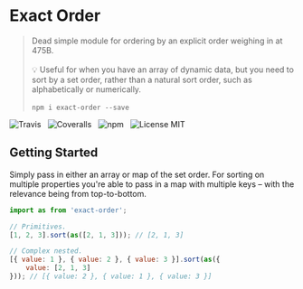 # Exact Order

> Dead simple module for ordering by an explicit order weighing in at 475B.<br /><br />
> :bulb: Useful for when you have an array of dynamic data, but you need to sort by a set order, rather than a natural sort order, such as alphabetically or numerically.<br /><br />
> `npm i exact-order --save`

![Travis](http://img.shields.io/travis/Wildhoney/ExactOrder.svg?style=flat-square)
&nbsp;
![Coveralls](https://img.shields.io/coveralls/Wildhoney/ExactOrder.svg?style=flat-square)
&nbsp;
![npm](http://img.shields.io/npm/v/exact-order.svg?style=flat-square)
&nbsp;
![License MIT](https://img.shields.io/badge/license-mit-lightgrey.svg?style=flat-square)

## Getting Started

Simply pass in either an array or map of the set order. For sorting on multiple properties you're able to pass in a map with multiple keys &ndash; with the relevance being from top-to-bottom.

```javascript
import as from 'exact-order';

// Primitives.
[1, 2, 3].sort(as([2, 1, 3])); // [2, 1, 3]

// Complex nested.
[{ value: 1 }, { value: 2 }, { value: 3 }].sort(as({
    value: [2, 1, 3]
})); // [{ value: 2 }, { value: 1 }, { value: 3 }]
```
